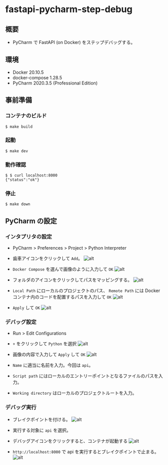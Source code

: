 # fastapi-pycharm-step-debug

## 概要
- PyCharm で FastAPI (on Docker) をステップデバッグする。

## 環境
- Docker 20.10.5
- docker-compose 1.28.5
- PyCharm 2020.3.5 (Professional Edition)

## 事前準備
### コンテナのビルド
```
$ make build
```

### 起動
```
$ make dev
```

### 動作確認
```
$ $ curl localhost:8000
{"status":"ok"}
```

### 停止
```
$ make down
```

## PyCharm の設定
### インタプリタの設定
- PyCharm > Preferences > Project > Python Interpreter
- 歯車アイコンをクリックして `Add`。
![alt](./images/1.png)

- `Docker Compose` を選んで画像のように入力して `OK`
![alt](./images/2.png)

- フォルダのアイコンをクリックしてパスをマッピングする。
![alt](./images/3.png)

- `Local Path` にローカルのプロジェクトのパス、 `Remote Path` には Docker コンテナ内のコードを配置するパスを入力して `OK`
![alt](./images/4.png)

- `Apply` して `OK`
![alt](./images/5.png)

### デバッグ設定
- Run > Edit Configurations
- `+` をクリックして `Python` を選択
![alt](./images/6.png)

- 画像の内容で入力して `Apply` して `OK`
![alt](./images/7.png)
- `Name` に適当に名前を入力。今回は `api`。
- `Script path` にはローカルのエントリーポイントとなるファイルのパスを入力。
- `Working directory` はローカルのプロジェクトルートを入力。

### デバッグ実行
- ブレイクポイントを付ける。
![alt](./images/8.png)

- 実行する対象に `api` を選択。

- デバッグアイコンをクリックすると、コンテナが起動する
![alt](./images/10.png)

- `http://localhost:8000` で api を実行するとブレイクポイントで止まる。
![alt](./images/11.png)
